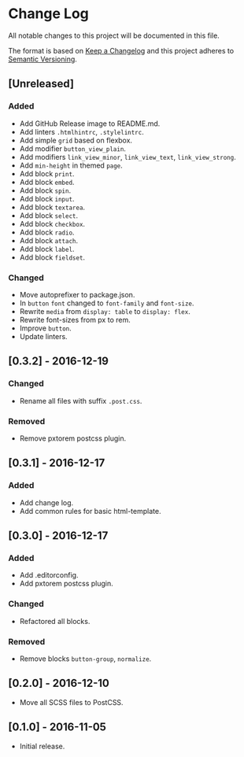 # Change Log
All notable changes to this project will be documented in this file.

The format is based on [Keep a Changelog](http://keepachangelog.com/)
and this project adheres to [Semantic Versioning](http://semver.org/).

## [Unreleased]
### Added
- Add GitHub Release image to README.md.
- Add linters `.htmlhintrc`, `.stylelintrc`.
- Add simple `grid` based on flexbox.
- Add modifier `button_view_plain`.
- Add modifiers `link_view_minor`, `link_view_text`, `link_view_strong`.
- Add `min-height` in themed `page`.
- Add block `print`.
- Add block `embed`.
- Add block `spin`.
- Add block `input`.
- Add block `textarea`.
- Add block `select`.
- Add block `checkbox`.
- Add block `radio`.
- Add block `attach`.
- Add block `label`.
- Add block `fieldset`.

### Changed
- Move autoprefixer to package.json.
- In `button` `font` changed to `font-family` and `font-size`.
- Rewrite `media` from `display: table` to `display: flex`.
- Rewrite font-sizes from px to rem.
- Improve `button`.
- Update linters.

## [0.3.2] - 2016-12-19
### Changed
- Rename all files with suffix `.post.css`.

### Removed
- Remove pxtorem postcss plugin.

## [0.3.1] - 2016-12-17
### Added
- Add change log.
- Add common rules for basic html-template.

## [0.3.0] - 2016-12-17
### Added
- Add .editorconfig.
- Add pxtorem postcss plugin.

### Changed
- Refactored all blocks.

### Removed
- Remove blocks `button-group`, `normalize`.

## [0.2.0] - 2016-12-10
- Move all SCSS files to PostCSS.

## [0.1.0] - 2016-11-05
- Initial release.
